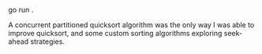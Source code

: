 go run .

A concurrent partitioned quicksort algorithm was the only way I was able to improve quicksort,
and some custom sorting algorithms exploring seek-ahead strategies.
